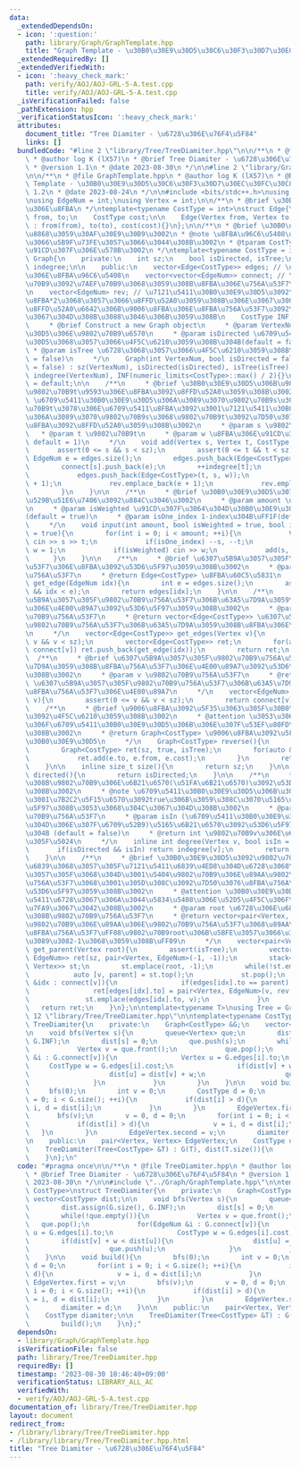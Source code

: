 ```yaml
---
data:
  _extendedDependsOn:
  - icon: ':question:'
    path: library/Graph/GraphTemplate.hpp
    title: "Graph Template - \u30B0\u30E9\u30D5\u30C6\u30F3\u30D7\u30EC\u30FC\u30C8"
  _extendedRequiredBy: []
  _extendedVerifiedWith:
  - icon: ':heavy_check_mark:'
    path: verify/AOJ/AOJ-GRL-5-A.test.cpp
    title: verify/AOJ/AOJ-GRL-5-A.test.cpp
  _isVerificationFailed: false
  _pathExtension: hpp
  _verificationStatusIcon: ':heavy_check_mark:'
  attributes:
    document_title: "Tree Diamiter - \u6728\u306E\u76F4\u5F84"
    links: []
  bundledCode: "#line 2 \"library/Tree/TreeDiamiter.hpp\"\n\n/**\n * @file TreeDiamiter.hpp\n\
    \ * @author log K (lX57)\n * @brief Tree Diamiter - \u6728\u306E\u76F4\u5F84\n\
    \ * @version 1.1\n * @date 2023-08-30\n */\n\n#line 2 \"library/Graph/GraphTemplate.hpp\"\
    \n\n/**\n * @file GraphTemplate.hpp\n * @author log K (lX57)\n * @brief Graph\
    \ Template - \u30B0\u30E9\u30D5\u30C6\u30F3\u30D7\u30EC\u30FC\u30C8\n * @version\
    \ 1.2\n * @date 2023-08-24\n */\n\n#include <bits/stdc++.h>\nusing namespace std;\n\
    \nusing EdgeNum = int;\nusing Vertex = int;\n\n/**\n * @brief \u30B0\u30E9\u30D5\
    \u306E\u8FBA\n */\ntemplate<typename CostType = int>\nstruct Edge{\n    Vertex\
    \ from, to;\n    CostType cost;\n\n    Edge(Vertex from, Vertex to, CostType cost)\
    \ : from(from), to(to), cost(cost){}\n};\n\n/**\n * @brief \u30B0\u30E9\u30D5\u3092\
    \u8868\u3059\u30AF\u30E9\u30B9\u3002\n * @note \u8FBA\u96C6\u5408\u306B\u3088\u3063\
    \u3066\u5B9F\u73FE\u3057\u3066\u3044\u308B\u3002\n * @tparam CostType \u8FBA\u306E\
    \u91CD\u307F\u306E\u578B\u3002\n */\ntemplate<typename CostType = int>\nclass\
    \ Graph{\n    private:\n    int sz;\n    bool isDirected, isTree;\n    vector<int>\
    \ indegree;\n\n    public:\n    vector<Edge<CostType>> edges; // \u30B0\u30E9\u30D5\
    \u306E\u8FBA\u96C6\u5408\n    vector<vector<EdgeNum>> connect; // \u5404\u9802\
    \u70B9\u3092\u7AEF\u70B9\u3068\u3059\u308B\u8FBA\u306E\u756A\u53F7\u4E00\u89A7\
    \n    vector<EdgeNum> rev; // \u7121\u5411\u30B0\u30E9\u30D5\u3092\u6709\u5411\
    \u8FBA*2\u3068\u3057\u3066\u8FFD\u52A0\u3059\u308B\u306E\u3067\u3001\u8FBA\u306E\
    \u8FFD\u52A0\u6642\u306B\u9006\u8FBA\u306E\u8FBA\u756A\u53F7\u3092\u8A18\u9332\
    \u3067\u304D\u308B\u3088\u3046\u306B\u3059\u308B\n    CostType INF;\n\n    /**\n\
    \     * @brief Construct a new Graph object\n     * @param VertexNum \u30B0\u30E9\
    \u30D5\u306E\u9802\u70B9\u6570\n     * @param isDirected \u6709\u5411\u30B0\u30E9\
    \u30D5\u3068\u3057\u3066\u4F5C\u6210\u3059\u308B\u304B(default = false)\n    \
    \ * @param isTree \u6728\u3068\u3057\u3066\u4F5C\u6210\u3059\u308B\u304B(default\
    \ = false)\n     */\n    Graph(int VertexNum, bool isDirected = false, bool isTree\
    \ = false) : sz(VertexNum), isDirected(isDirected), isTree(isTree), connect(VertexNum),\
    \ indegree(VertexNum), INF(numeric_limits<CostType>::max() / 2){}\n\n    Graph()\
    \ = default;\n\n    /**\n     * @brief \u30B0\u30E9\u30D5\u306B\u9802\u70B9s\u3068\
    \u9802\u70B9t\u9593\u306E\u8FBA\u3092\u8FFD\u52A0\u3059\u308B\u3002\n     * @note\
    \ \u6709\u5411\u30B0\u30E9\u30D5\u306A\u3089\u3070\u9802\u70B9s\u304B\u3089\u9802\
    \u70B9t\u3078\u306E\u6709\u5411\u8FBA\u3092\u3001\u7121\u5411\u30B0\u30E9\u30D5\
    \u306A\u3089\u3070\u9802\u70B9s\u3068\u9802\u70B9t\u3092\u7D50\u3076\u7121\u5411\
    \u8FBA\u3092\u8FFD\u52A0\u3059\u308B\u3002\n     * @param s \u9802\u70B9s\n  \
    \   * @param t \u9802\u70B9t\n     * @param w \u8FBA\u306E\u91CD\u307F (option,\
    \ default = 1)\n     */\n    void add(Vertex s, Vertex t, CostType w = 1){\n \
    \       assert(0 <= s && s < sz);\n        assert(0 <= t && t < sz);\n       \
    \ EdgeNum e = edges.size();\n        edges.push_back(Edge<CostType>(s, t, w));\n\
    \        connect[s].push_back(e);\n        ++indegree[t];\n        if(!isDirected){\n\
    \            edges.push_back(Edge<CostType>(t, s, w));\n            connect[t].push_back(e\
    \ + 1);\n            rev.emplace_back(e + 1);\n            rev.emplace_back(e);\n\
    \        }\n    }\n\n    /**\n     * @brief \u30B0\u30E9\u30D5\u3078\u306E\u5165\
    \u529B\u51E6\u7406\u3092\u884C\u3046\u3002\n     * @param amount \u8FBA\u306E\u6570\
    \n     * @param isWeighted \u91CD\u307F\u3064\u304D\u30B0\u30E9\u30D5\u304B\uFF1F\
    (default = true)\n     * @param isOne_index 1-index\u304B\uFF1F(default = true)\n\
    \     */\n    void input(int amount, bool isWeighted = true, bool isOne_index\
    \ = true){\n        for(int i = 0; i < amount; ++i){\n            Vertex s, t;\
    \ cin >> s >> t;\n            if(isOne_index) --s, --t;\n            CostType\
    \ w = 1;\n            if(isWeighted) cin >> w;\n            add(s, t, w);\n  \
    \      }\n    }\n\n    /**\n     * @brief \u6307\u5B9A\u3057\u305F\u8FBA\u756A\
    \u53F7\u306E\u8FBA\u3092\u53D6\u5F97\u3059\u308B\u3002\n     * @param idx \u8FBA\
    \u756A\u53F7\n     * @return Edge<CostType> \u8FBA\u60C5\u5831\n     */\n    Edge<CostType>\
    \ get_edge(EdgeNum idx){\n        int e = edges.size();\n        assert(0 <= idx\
    \ && idx < e);\n        return edges[idx];\n    }\n\n    /**\n     * @brief \u6307\
    \u5B9A\u3057\u305F\u9802\u70B9\u756A\u53F7\u306B\u63A5\u7D9A\u3059\u308B\u8FBA\
    \u306E\u4E00\u89A7\u3092\u53D6\u5F97\u3059\u308B\u3002\n     * @param v \u9802\
    \u70B9\u756A\u53F7\n     * @return vector<Edge<CostType>> \u6307\u5B9A\u3057\u305F\
    \u9802\u70B9\u756A\u53F7\u306B\u63A5\u7D9A\u3059\u308B\u8FBA\u306E\u4E00\u89A7\
    \n     */\n    vector<Edge<CostType>> get_edges(Vertex v){\n        assert(0 <=\
    \ v && v < sz);\n        vector<Edge<CostType>> ret;\n        for(auto &idx :\
    \ connect[v]) ret.push_back(get_edge(idx));\n        return ret;\n    }\n\n  \
    \  /**\n     * @brief \u6307\u5B9A\u3057\u305F\u9802\u70B9\u756A\u53F7\u306B\u63A5\
    \u7D9A\u3059\u308B\u8FBA\u756A\u53F7\u306E\u4E00\u89A7\u3092\u53D6\u5F97\u3059\
    \u308B\u3002\n     * @param v \u9802\u70B9\u756A\u53F7\n     * @return vector<EdgeNum>\
    \ \u6307\u5B9A\u3057\u305F\u9802\u70B9\u756A\u53F7\u306B\u63A5\u7D9A\u3059\u308B\
    \u8FBA\u756A\u53F7\u306E\u4E00\u89A7\n     */\n    vector<EdgeNum> get_list(Vertex\
    \ v){\n        assert(0 <= v && v < sz);\n        return connect[v];\n    }\n\n\
    \    /**\n     * @brief \u9006\u8FBA\u3092\u5F35\u3063\u305F\u30B0\u30E9\u30D5\
    \u3092\u4F5C\u6210\u3059\u308B\u3002\n     * @attention \u3053\u306E\u64CD\u4F5C\
    \u306F\u6709\u5411\u30B0\u30E9\u30D5\u306B\u306E\u307F\u53EF\u80FD\u3067\u3042\
    \u308B\u3002\n     * @return Graph<CostType> \u9006\u8FBA\u3092\u5F35\u3063\u305F\
    \u30B0\u30E9\u30D5\n     */\n    Graph<CostType> reverse(){\n        assert(isDirected);\n\
    \        Graph<CostType> ret(sz, true, isTree);\n        for(auto &e : edges){\n\
    \            ret.add(e.to, e.from, e.cost);\n        }\n        return ret;\n\
    \    }\n\n    inline size_t size(){\n        return sz;\n    }\n\n    inline bool\
    \ directed(){\n        return isDirected;\n    }\n\n    /**\n     * @brief \u3042\
    \u308B\u9802\u70B9\u306E\u6B21\u6570(\u51FA\u6B21\u6570)\u3092\u53D6\u5F97\u3059\
    \u308B\u3002\n     * @note \u6709\u5411\u30B0\u30E9\u30D5\u306B\u304A\u3044\u3066\
    \u3001\u7B2C2\u5F15\u6570\u3092true\u306B\u3059\u308C\u3070\u5165\u6B21\u6570\u3092\
    \u5F97\u308B\u3053\u3068\u304C\u3067\u304D\u308B\u3002\n     * @param v \u9802\
    \u70B9\u756A\u53F7\n     * @param isIn (\u6709\u5411\u30B0\u30E9\u30D5\u306E\u3068\
    \u304D\u306E\u307F\u6709\u52B9)\u5165\u6B21\u6570\u3092\u53D6\u5F97\u3059\u308B\
    \u304B (default = false)\n     * @return int \u9802\u70B9v\u306E\u6307\u5B9A\u3057\
    \u305F\u5024\n     */\n    inline int degree(Vertex v, bool isIn = false){\n \
    \       if(isDirected && isIn) return indegree[v];\n        return (int)connect[v].size();\n\
    \    }\n\n    /**\n     * @brief \u30B0\u30E9\u30D5\u3092\u9802\u70B9root\u3092\
    \u6839\u3068\u3057\u305F\u7121\u5411\u6839\u4ED8\u304D\u6728\u3068\u307F\u306A\
    \u3057\u305F\u3068\u304D\u3001\u5404\u9802\u70B9\u306E\u89AA\u9802\u70B9\u306E\
    \u756A\u53F7\u3068\u3001\u305D\u308C\u3092\u7D50\u3076\u8FBA\u756A\u53F7\u3092\
    \u53D6\u5F97\u3059\u308B\u3002\n     * @attention \u30B0\u30E9\u30D5\u304C\u7121\
    \u5411\u6728\u3067\u306A\u3044\u5834\u5408\u306E\u52D5\u4F5C\u306F\u672A\u5B9A\
    \u7FA9\u3067\u3042\u308B\u3002\n     * @param root \u6728\u306E\u6839\u3068\u3059\
    \u308B\u9802\u70B9\u756A\u53F7\n     * @return vector<pair<Vertex, EdgeNum>> \u5404\
    \u9802\u70B9\u306E\u89AA\u306E\u9802\u70B9\u756A\u53F7\u3068\u89AA\u3078\u306E\
    \u8FBA\u756A\u53F7\uFF08\u9802\u70B9root\u306B\u5BFE\u3057\u3066\u306F\u3069\u3061\
    \u3089\u3082-1\u3068\u3059\u308B\uFF09\n     */\n    vector<pair<Vertex, EdgeNum>>\
    \ get_parent(Vertex root){\n        assert(isTree);\n        vector<pair<Vertex,\
    \ EdgeNum>> ret(sz, pair<Vertex, EdgeNum>(-1, -1));\n        stack<pair<Vertex,\
    \ Vertex>> st;\n        st.emplace(root, -1);\n        while(!st.empty()){\n \
    \           auto [v, parent] = st.top();\n            st.pop();\n            for(auto\
    \ &idx : connect[v]){\n                if(edges[idx].to == parent) continue;\n\
    \                ret[edges[idx].to] = pair<Vertex, EdgeNum>(v, rev[idx]);\n  \
    \              st.emplace(edges[idx].to, v);\n            }\n        }\n     \
    \   return ret;\n    }\n};\n\ntemplate<typename T>\nusing Tree = Graph<T>;\n#line\
    \ 12 \"library/Tree/TreeDiamiter.hpp\"\n\ntemplate<typename CostType>\nstruct\
    \ TreeDiamiter{\n    private:\n    Graph<CostType> &G;\n    vector<CostType> dist;\n\
    \n    void bfs(Vertex s){\n        queue<Vertex> que;\n        dist.assign(G.size(),\
    \ G.INF);\n        dist[s] = 0;\n        que.push(s);\n        while(!que.empty()){\n\
    \            Vertex v = que.front();\n            que.pop();\n            for(EdgeNum\
    \ &i : G.connect[v]){\n                Vertex u = G.edges[i].to;\n           \
    \     CostType w = G.edges[i].cost;\n                if(dist[v] + w < dist[u]){\n\
    \                    dist[u] = dist[v] + w;\n                    que.push(u);\n\
    \                }\n            }\n        }\n    }\n\n    void build(){\n   \
    \     bfs(0);\n        int v = 0;\n        CostType d = 0;\n        for(int i\
    \ = 0; i < G.size(); ++i){\n            if(dist[i] > d){\n                v =\
    \ i, d = dist[i];\n            }\n        }\n        EdgeVertex.first = v;\n \
    \       bfs(v);\n        v = 0, d = 0;\n        for(int i = 0; i < G.size(); ++i){\n\
    \            if(dist[i] > d){\n                v = i, d = dist[i];\n         \
    \   }\n        }\n        EdgeVertex.second = v;\n        diamiter = d;\n    }\n\
    \n    public:\n    pair<Vertex, Vertex> EdgeVertex;\n    CostType diamiter;\n\n\
    \    TreeDiamiter(Tree<CostType> &T) : G(T), dist(T.size()){\n        build();\n\
    \    }\n};\n"
  code: "#pragma once\n\n/**\n * @file TreeDiamiter.hpp\n * @author log K (lX57)\n\
    \ * @brief Tree Diamiter - \u6728\u306E\u76F4\u5F84\n * @version 1.1\n * @date\
    \ 2023-08-30\n */\n\n#include \"../Graph/GraphTemplate.hpp\"\n\ntemplate<typename\
    \ CostType>\nstruct TreeDiamiter{\n    private:\n    Graph<CostType> &G;\n   \
    \ vector<CostType> dist;\n\n    void bfs(Vertex s){\n        queue<Vertex> que;\n\
    \        dist.assign(G.size(), G.INF);\n        dist[s] = 0;\n        que.push(s);\n\
    \        while(!que.empty()){\n            Vertex v = que.front();\n         \
    \   que.pop();\n            for(EdgeNum &i : G.connect[v]){\n                Vertex\
    \ u = G.edges[i].to;\n                CostType w = G.edges[i].cost;\n        \
    \        if(dist[v] + w < dist[u]){\n                    dist[u] = dist[v] + w;\n\
    \                    que.push(u);\n                }\n            }\n        }\n\
    \    }\n\n    void build(){\n        bfs(0);\n        int v = 0;\n        CostType\
    \ d = 0;\n        for(int i = 0; i < G.size(); ++i){\n            if(dist[i] >\
    \ d){\n                v = i, d = dist[i];\n            }\n        }\n       \
    \ EdgeVertex.first = v;\n        bfs(v);\n        v = 0, d = 0;\n        for(int\
    \ i = 0; i < G.size(); ++i){\n            if(dist[i] > d){\n                v\
    \ = i, d = dist[i];\n            }\n        }\n        EdgeVertex.second = v;\n\
    \        diamiter = d;\n    }\n\n    public:\n    pair<Vertex, Vertex> EdgeVertex;\n\
    \    CostType diamiter;\n\n    TreeDiamiter(Tree<CostType> &T) : G(T), dist(T.size()){\n\
    \        build();\n    }\n};"
  dependsOn:
  - library/Graph/GraphTemplate.hpp
  isVerificationFile: false
  path: library/Tree/TreeDiamiter.hpp
  requiredBy: []
  timestamp: '2023-08-30 10:46:40+09:00'
  verificationStatus: LIBRARY_ALL_AC
  verifiedWith:
  - verify/AOJ/AOJ-GRL-5-A.test.cpp
documentation_of: library/Tree/TreeDiamiter.hpp
layout: document
redirect_from:
- /library/library/Tree/TreeDiamiter.hpp
- /library/library/Tree/TreeDiamiter.hpp.html
title: "Tree Diamiter - \u6728\u306E\u76F4\u5F84"
---
```

